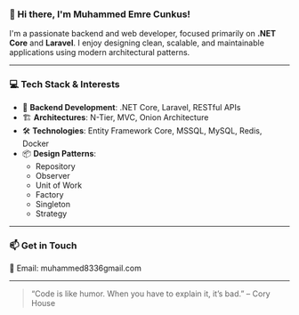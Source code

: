 ### 👋 Hi there, I'm Muhammed Emre Cunkus!

I'm a passionate backend and web developer, focused primarily on **.NET Core** and **Laravel**. I enjoy designing clean, scalable, and maintainable applications using modern architectural patterns.

---

### 💻 Tech Stack & Interests

- 🧩 **Backend Development**: .NET Core, Laravel, RESTful APIs
- 🏗️ **Architectures**: N-Tier, MVC, Onion Architecture
- 🛠️ **Technologies**: Entity Framework Core, MSSQL, MySQL, Redis, Docker
- 📦 **Design Patterns**:
  - Repository
  - Observer
  - Unit of Work
  - Factory
  - Singleton
  - Strategy

---

### 📫 Get in Touch

📧 Email: muhammed8336gmail.com  

---

> “Code is like humor. When you have to explain it, it’s bad.” – Cory House
